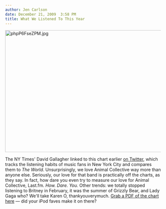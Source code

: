 ```yaml
---
author: Jen Carlson
date: December 21, 2009  3:58 PM
title: What We Listened To This Year
---
```


<p><span class="mt-enclosure mt-enclosure-image" style="display: inline;"> <img alt="phpP6FseZPM.jpg" src="https://web.archive.org/web/20110611051803im_/http://gothamist.com/attachments/arts_jen/phpP6FseZPM.jpg" width="640" height="395" class="image-none"> </span></p>

<p>The NY Times&apos; David Gallagher linked to this chart earlier <a href="https://web.archive.org/web/20110611051803/http://twitter.com/davidfg/status/6899140844">on Twitter</a>, which tracks the listening habits of music fans in New York City and compares them to <em>The World</em>. Unsurprisingly, we love Animal Collective way more than anyone else. Seriously, our love for that band is practically off the charts, as they say. In fact, how dare you even try to measure our love for Animal Collective, Last.fm. <em>How. Dare. You.</em> Other trends: we totally stopped listening to Britney in February, it was the summer of Grizzly Bear, and Lady Gaga who? We&apos;ll take Karen O, thankyouverymuch. <a href="https://web.archive.org/web/20110611051803/http://bit.ly/6oXoFc">Grab a PDF of the chart here</a> &#x2014;&#xA0;did your iPod faves make it on there?</p>